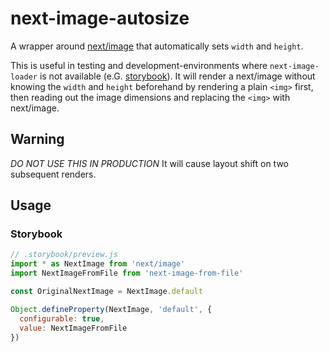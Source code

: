 # next-image-autosize
A wrapper around [next/image](https://nextjs.org/docs/api-reference/next/image) that automatically sets `width` and `height`.

This is useful in testing and development-environments where `next-image-loader` is not available (e.G. [storybook](https://storybook.js.org/)).
It will render a next/image without knowing the `width` and `height` beforehand by rendering a plain `<img>` first, then reading out the image dimensions and replacing the `<img>` with next/image.

## Warning
*DO NOT USE THIS IN PRODUCTION*
It will cause layout shift on two subsequent renders.

## Usage

### Storybook
```js
// .storybook/preview.js
import * as NextImage from 'next/image'
import NextImageFromFile from 'next-image-from-file'

const OriginalNextImage = NextImage.default

Object.defineProperty(NextImage, 'default', {
  configurable: true,
  value: NextImageFromFile
})
```
